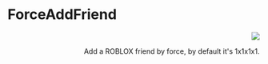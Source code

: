 # ForceAddFriend
<div align=right>
<img src="http://www.animatedgif.net/underconstruction/btrainbow1_e0.gif"></img>
<p>Add a ROBLOX friend by force, by default it's 1x1x1x1.</p>
</div>
